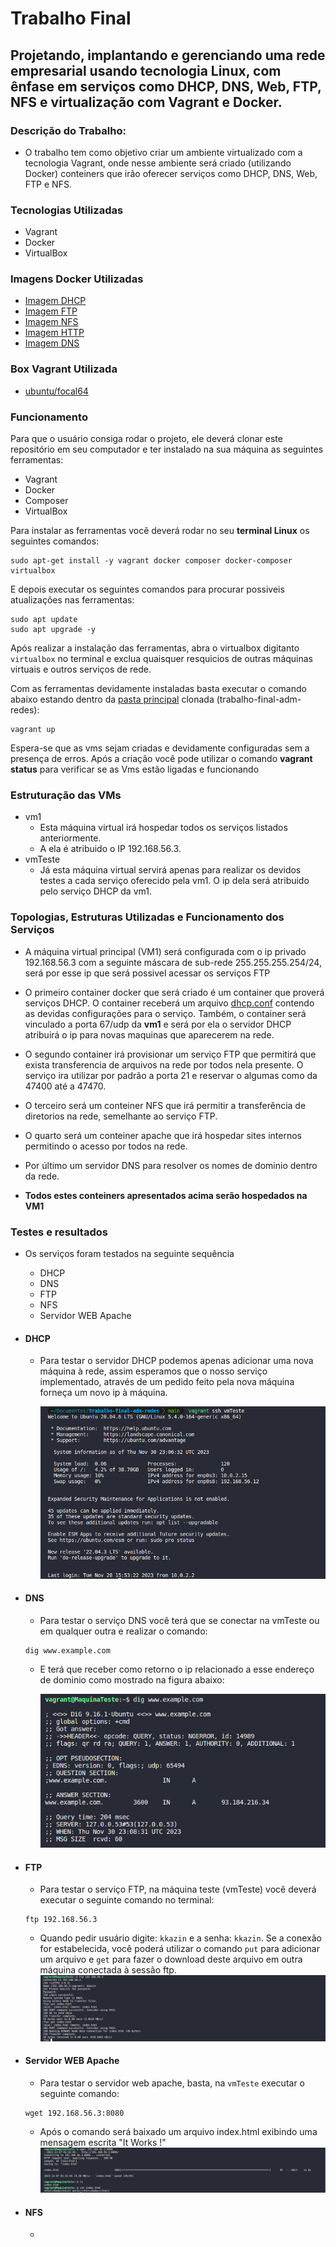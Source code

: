 # Trabalho Final

## Projetando, implantando e gerenciando uma rede empresarial usando tecnologia Linux, com ênfase em serviços como DHCP, DNS, Web, FTP, NFS e virtualização com Vagrant e Docker.

### Descrição do Trabalho:

- O trabalho tem como objetivo criar um ambiente virtualizado com a tecnologia Vagrant, onde nesse ambiente será criado (utilizando Docker) conteiners que irão oferecer serviços como DHCP, DNS, Web, FTP e NFS.

### Tecnologias Utilizadas

- Vagrant
- Docker
- VirtualBox

### Imagens Docker Utilizadas

- [Imagem DHCP](https://hub.docker.com/r/networkboot/dhcpd)
- [Imagem FTP](https://hub.docker.com/r/bogem/ftp)
- [Imagem NFS](https://hub.docker.com/r/openebs/nfs-server-alpine)
- [Imagem HTTP](https://hub.docker.com/_/httpd)
- [Imagem DNS](https://hub.docker.com/r/coredns/coredns)

### Box Vagrant Utilizada

- [ubuntu/focal64](https://app.vagrantup.com/ubuntu/boxes/focal64)

### Funcionamento

Para que o usuário consiga rodar o projeto, ele deverá clonar este repositório em seu computador e ter instalado na sua máquina as seguintes ferramentas:

- Vagrant
- Docker
- Composer
- VirtualBox

Para instalar as ferramentas você deverá rodar no seu **terminal Linux** os seguintes comandos:

```shell
sudo apt-get install -y vagrant docker composer docker-composer virtualbox
```

E depois executar os seguintes comandos para procurar possiveis atualizações nas ferramentas:

```shell
sudo apt update
sudo apt upgrade -y
```

Após realizar a instalação das ferramentas, abra o virtualbox digitanto `virtualbox` no terminal e exclua quaisquer resquicios de outras máquinas virtuais e outros serviços de rede.

Com as ferramentas devidamente instaladas basta executar o comando abaixo estando dentro da [pasta principal](./) clonada (trabalho-final-adm-redes):

```shell
vagrant up
```

Espera-se que as vms sejam criadas e devidamente configuradas sem a presença de erros. Após a criação você pode utilizar o comando **vagrant status** para verificar se as Vms estão ligadas e funcionando

### Estruturação das VMs

- vm1
  - Esta máquina virtual irá hospedar todos os serviços listados anteriormente.
  - A ela é atribuido o IP 192.168.56.3.
- vmTeste
  - Já esta máquina virtual servirá apenas para realizar os devidos testes a cada serviço oferecido pela vm1. O ip dela será atribuido pelo serviço DHCP da vm1.

### Topologias, Estruturas Utilizadas e Funcionamento dos Serviços

- A máquina virtual principal (VM1) será configurada com o ip privado 192.168.56.3 com a seguinte máscara de sub-rede 255.255.255.254/24, será por esse ip que será possivel acessar os serviços FTP

- O primeiro container docker que será criado é um container que proverá serviços DHCP. O container receberá um arquivo [dhcp.conf](./config_archives/dhcpd_conf.sh) contendo as devidas configurações para o serviço. Também, o container será vinculado a porta 67/udp da **vm1** e será por ela o servidor DHCP atribuirá o ip para novas maquinas que aparecerem na rede.

- O segundo container irá provisionar um serviço FTP que permitirá que exista transferencia de arquivos na rede por todos nela presente. O serviço ira utilizar por padrão a porta 21 e reservar o algumas como da 47400 até a 47470.

- O terceiro será um conteiner NFS que irá permitir a transferência de diretorios na rede, semelhante ao serviço FTP.

- O quarto será um conteiner apache que irá hospedar sites internos permitindo o acesso por todos na rede.

- Por último um servidor DNS para resolver os nomes de dominio dentro da rede.

- **Todos estes conteiners apresentados acima serão hospedados na VM1**

### Testes e resultados

- Os serviços foram testados na seguinte sequência

  - DHCP
  - DNS
  - FTP
  - NFS
  - Servidor WEB Apache

- #### DHCP

  - Para testar o servidor DHCP podemos apenas adicionar uma nova máquina à rede, assim esperamos que o nosso serviço implementado, através de um pedido feito pela nova máquina forneça um novo ip à máquina.

    ![Teste DHCP](images/image.png)

- #### DNS

  - Para testar o serviço DNS você terá que se conectar na vmTeste ou em qualquer outra e realizar o comando:

  ```shell
  dig www.example.com
  ```

  - E terá que receber como retorno o ip relacionado a esse endereço de dominio como mostrado na figura abaixo:

    ![Teste DNS](images/image2.png)

- #### FTP

  - Para testar o serviço FTP, na máquina teste (vmTeste) você deverá executar o seguinte comando no terminal:

  ```shell
  ftp 192.168.56.3
  ```

  - Quando pedir usuário digite: `kkazin` e a senha: `kkazin`. Se a conexão for estabelecida, você poderá utilizar o comando `put` para adicionar um arquivo e `get` para fazer o download deste arquivo em outra máquina conectada à sessão ftp.
    ![FTP Teste](images/image4.png)

- #### Servidor WEB Apache

  - Para testar o servidor web apache, basta, na `vmTeste` executar o seguinte comando:

  ```shell
  wget 192.168.56.3:8080
  ```

  - Após o comando será baixado um arquivo index.html exibindo uma mensagem escrita "It Works !"
    ![Apache Teste](images/image3.png)

- #### NFS

  -
